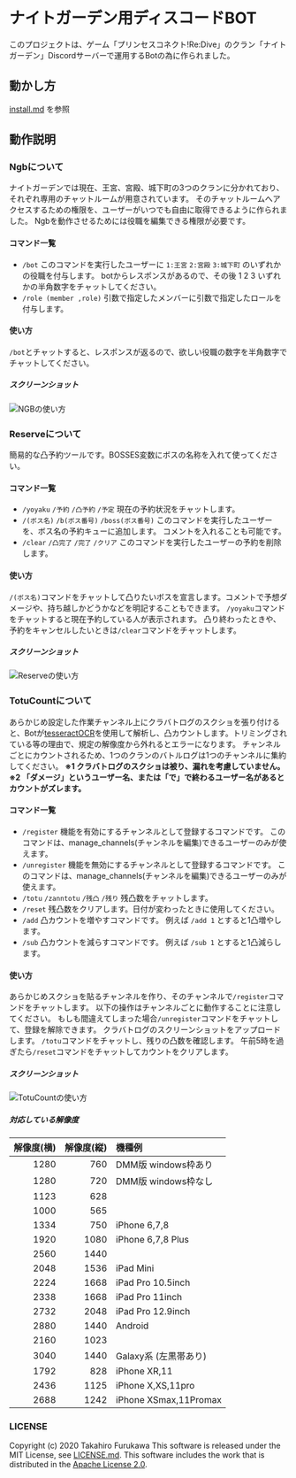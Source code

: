 # ナイトガーデン用ディスコードBOT

このプロジェクトは、ゲーム「プリンセスコネクト!Re:Dive」のクラン「ナイトガーデン」Discordサーバーで運用するBotの為に作られました。

## 動かし方

[install.md](./install.md) を参照

## 動作説明

### Ngbについて

ナイトガーデンでは現在、王宮、宮殿、城下町の3つのクランに分かれており、それぞれ専用のチャットルームが用意されています。
そのチャットルームへアクセスするための権限を、ユーザーがいつでも自由に取得できるように作られました。
Ngbを動作させるためには役職を編集できる権限が必要です。

#### コマンド一覧

- `/bot`
このコマンドを実行したユーザーに `1:王宮` `2:宮殿` `3:城下町` のいずれかの役職を付与します。
botからレスポンスがあるので、その後 1 2 3 いずれかの半角数字をチャットしてください。
- `/role (member ,role)`
引数で指定したメンバーに引数で指定したロールを付与します。

#### 使い方

`/bot`とチャットすると、レスポンスが返るので、欲しい役職の数字を半角数字でチャットしてください。

##### スクリーンショット

![NGBの使い方](https://user-images.githubusercontent.com/60592959/90521898-06047e80-e1a6-11ea-89cd-2c930b07cff2.png)

### Reserveについて

簡易的な凸予約ツールです。BOSSES変数にボスの名称を入れて使ってください。

#### コマンド一覧

- `/yoyaku` `/予約` `/凸予約` `/予定`
現在の予約状況をチャットします。
- `/(ボス名)` `/b(ボス番号)` `/boss(ボス番号)`
このコマンドを実行したユーザーを、ボス名の予約キューに追加します。
コメントを入れることも可能です。
- `/clear` `/凸完了` `/完了` `/クリア`
このコマンドを実行したユーザーの予約を削除します。

#### 使い方

`/(ボス名)`コマンドをチャットして凸りたいボスを宣言します。コメントで予想ダメージや、持ち越しかどうかなどを明記することもできます。
`/yoyaku`コマンドをチャットすると現在予約している人が表示されます。
凸り終わったときや、予約をキャンセルしたいときは`/clear`コマンドをチャットします。

##### スクリーンショット

![Reserveの使い方](https://user-images.githubusercontent.com/60592959/90522030-33512c80-e1a6-11ea-845c-1b69341399f5.png)

### TotuCountについて

あらかじめ設定した作業チャンネル上にクラバトログのスクショを張り付けると、Botが[tesseractOCR](https://github.com/tesseract-ocr)を使用して解析し、凸カウントします。トリミングされている等の理由で、規定の解像度から外れるとエラーになります。
チャンネルごとにカウントされるため、1つのクランのバトルログは1つのチャンネルに集約してください。
**※1 クラバトログのスクショは被り、漏れを考慮していません。**
**※2 「ダメージ」というユーザー名、または「で」で終わるユーザー名があるとカウントがズレます。**

#### コマンド一覧

- `/register`
機能を有効にするチャンネルとして登録するコマンドです。
このコマンドは、manage_channels(チャンネルを編集)できるユーザーのみが使えます。
- `/unregister`
機能を無効にするチャンネルとして登録するコマンドです。
このコマンドは、manage_channels(チャンネルを編集)できるユーザーのみが使えます。
- `/totu` `/zanntotu` `/残凸` `/残り`
残凸数をチャットします。
- `/reset`
残凸数をクリアします。日付が変わったときに使用してください。
- `/add`
凸カウントを増やすコマンドです。
例えば `/add 1` とすると1凸増やします。
- `/sub`
凸カウントを減らすコマンドです。
例えば `/sub 1` とすると1凸減らします。

#### 使い方

あらかじめスクショを貼るチャンネルを作り、そのチャンネルで`/register`コマンドをチャットします。
以下の操作はチャンネルごとに動作することに注意してください。
もしも間違えてしまった場合`/unregister`コマンドをチャットして、登録を解除できます。
クラバトログのスクリーンショットをアップロードします。
`/totu`コマンドをチャットし、残りの凸数を確認します。
午前5時を過ぎたら`/reset`コマンドをチャットしてカウントをクリアします。

##### スクリーンショット

![TotuCountの使い方](https://user-images.githubusercontent.com/60592959/90522080-4106b200-e1a6-11ea-8987-b1eaec31b03a.png)

##### 対応している解像度

| 解像度(横) | 解像度(縦) | 機種例 |
|-----:|-----:|:---------------------|
| 1280 |  760 | DMM版 windows枠あり   |
| 1280 |  720 | DMM版 windows枠なし   |
| 1123 |  628 |                      |
| 1000 |  565 |                      |
| 1334 |  750 | iPhone 6,7,8         |
| 1920 | 1080 | iPhone 6,7,8 Plus    |
| 2560 | 1440 |                      |
| 2048 | 1536 | iPad Mini            |
| 2224 | 1668 | iPad Pro 10.5inch    |
| 2338 | 1668 | iPad Pro 11inch      |
| 2732 | 2048 | iPad Pro 12.9inch    |
| 2880 | 1440 | Android              |
| 2160 | 1023 |                      |
| 3040 | 1440 | Galaxy系 (左黒帯あり) |
| 1792 |  828 | iPhone XR,11         |
| 2436 | 1125 | iPhone X,XS,11pro    |
| 2688 | 1242 | iPhone XSmax,11Promax|

### LICENSE

Copyright (c) 2020 Takahiro Furukawa
This software is released under the MIT License, see [LICENSE.md](/LICENSE.md).
This software includes the work that is distributed in the [Apache License 2.0](http://www.apache.org/licenses/LICENSE-2.0 "Apache License Version 2.0").
